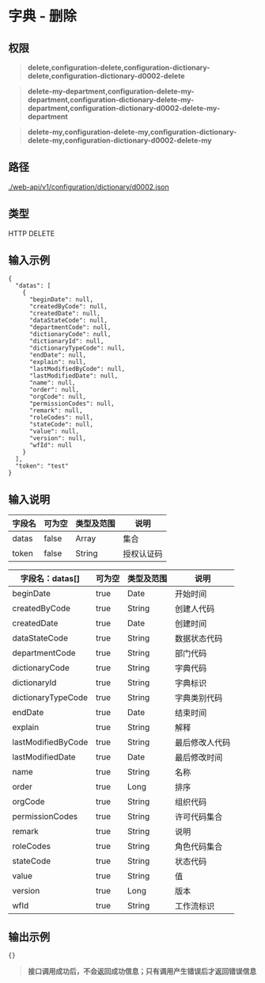 # 字典 - 删除

## 权限

> **delete,configuration-delete,configuration-dictionary-delete,configuration-dictionary-d0002-delete**

> **delete-my-department,configuration-delete-my-department,configuration-dictionary-delete-my-department,configuration-dictionary-d0002-delete-my-department**

> **delete-my,configuration-delete-my,configuration-dictionary-delete-my,configuration-dictionary-d0002-delete-my**

## 路径

[./web-api/v1/configuration/dictionary/d0002.json](./d0002.json)

## 类型

HTTP DELETE

## 输入示例

```
{
  "datas": [
    {
      "beginDate": null,
      "createdByCode": null,
      "createdDate": null,
      "dataStateCode": null,
      "departmentCode": null,
      "dictionaryCode": null,
      "dictionaryId": null,
      "dictionaryTypeCode": null,
      "endDate": null,
      "explain": null,
      "lastModifiedByCode": null,
      "lastModifiedDate": null,
      "name": null,
      "order": null,
      "orgCode": null,
      "permissionCodes": null,
      "remark": null,
      "roleCodes": null,
      "stateCode": null,
      "value": null,
      "version": null,
      "wfId": null
    }
  ],
  "token": "test"
}
```

## 输入说明

字段名|可为空|类型及范围|说明
---|---|---|---
datas|false|Array|集合
token|false|String|授权认证码

字段名：datas[]|可为空|类型及范围|说明
---|---|---|---
beginDate|true|Date|开始时间
createdByCode|true|String|创建人代码
createdDate|true|Date|创建时间
dataStateCode|true|String|数据状态代码
departmentCode|true|String|部门代码
dictionaryCode|true|String|字典代码
dictionaryId|true|String|字典标识
dictionaryTypeCode|true|String|字典类别代码
endDate|true|Date|结束时间
explain|true|String|解释
lastModifiedByCode|true|String|最后修改人代码
lastModifiedDate|true|Date|最后修改时间
name|true|String|名称
order|true|Long|排序
orgCode|true|String|组织代码
permissionCodes|true|String|许可代码集合
remark|true|String|说明
roleCodes|true|String|角色代码集合
stateCode|true|String|状态代码
value|true|String|值
version|true|Long|版本
wfId|true|String|工作流标识

## 输出示例

```
{}
```

> **接口调用成功后，不会返回成功信息；只有调用产生错误后才返回错误信息**